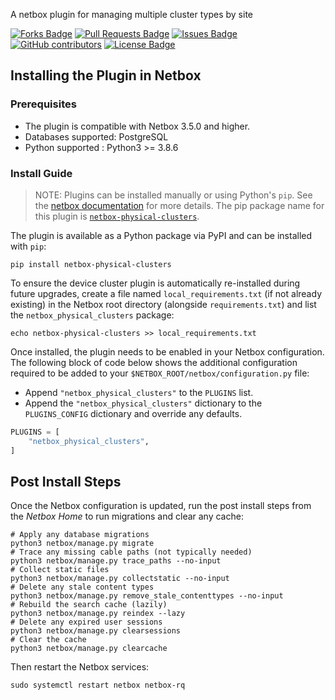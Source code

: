 
A netbox plugin for managing multiple cluster types by site

<a href="https://github.com/sapcc/netbox-physical-clusters/forks"><img src="https://img.shields.io/github/forks/sapcc/netbox-physical-clusters" alt="Forks Badge"/></a>
<a href="https://github.com/sapcc/netbox-physical-clusters/pulls"><img src="https://img.shields.io/github/issues-pr/sapcc/netbox-physical-clusters" alt="Pull Requests Badge"/></a>
<a href="https://github.com/sapcc/netbox-physical-clusters/issues"><img src="https://img.shields.io/github/issues/sapcc/netbox-physical-clusters" alt="Issues Badge"/></a>
<a href="https://github.com/sapcc/netbox-physical-clusters/graphs/contributors"><img alt="GitHub contributors" src="https://img.shields.io/github/contributors/sapcc/netbox-physical-clusters?color=2b9348"></a>
<a href="https://github.com/sapcc/netbox-physical-clusters/blob/master/LICENSE"><img src="https://img.shields.io/github/license/sapcc/netbox-physical-clusters?color=2b9348" alt="License Badge"/></a>

## Installing the Plugin in Netbox

### Prerequisites

- The plugin is compatible with Netbox 3.5.0 and higher.
- Databases supported: PostgreSQL
- Python supported : Python3 >= 3.8.6

### Install Guide

> NOTE: Plugins can be installed manually or using Python's `pip`. See the [netbox documentation](https://docs.netbox.dev/en/stable/plugins/) for more details. The pip package name for this plugin is [`netbox-physical-clusters`](https://pypi.org/project/netbox-physical-clustes/).

The plugin is available as a Python package via PyPI and can be installed with `pip`:

```shell
pip install netbox-physical-clusters
```

To ensure the device cluster plugin is automatically re-installed during future upgrades, create a file named `local_requirements.txt` (if not already existing) in the Netbox root directory (alongside `requirements.txt`) and list the `netbox_physical_clusters` package:

```shell
echo netbox-physical-clusters >> local_requirements.txt
```

Once installed, the plugin needs to be enabled in your Netbox configuration. The following block of code below shows the additional configuration required to be added to your `$NETBOX_ROOT/netbox/configuration.py` file:

- Append `"netbox_physical_clusters"` to the `PLUGINS` list.
- Append the `"netbox_physical_clusters"` dictionary to the `PLUGINS_CONFIG` dictionary and override any defaults.

```python
PLUGINS = [
    "netbox_physical_clusters",
]
```

## Post Install Steps

Once the Netbox configuration is updated, run the post install steps from the _Netbox Home_ to run migrations and clear any cache:

```shell
# Apply any database migrations
python3 netbox/manage.py migrate
# Trace any missing cable paths (not typically needed)
python3 netbox/manage.py trace_paths --no-input
# Collect static files
python3 netbox/manage.py collectstatic --no-input
# Delete any stale content types
python3 netbox/manage.py remove_stale_contenttypes --no-input
# Rebuild the search cache (lazily)
python3 netbox/manage.py reindex --lazy
# Delete any expired user sessions
python3 netbox/manage.py clearsessions
# Clear the cache
python3 netbox/manage.py clearcache
```

Then restart the Netbox services:

```shell
sudo systemctl restart netbox netbox-rq
```
